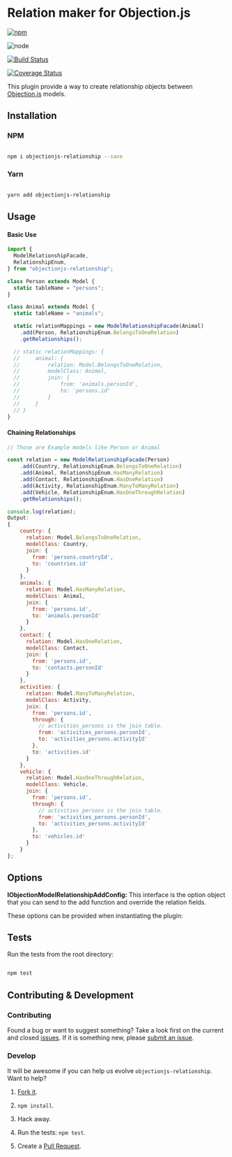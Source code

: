# Relation maker for Objection.js

[![npm](https://img.shields.io/npm/v/objectionjs-relationship.svg?style=flat-square)](https://npmjs.org/package/objectionjs-relationship)

![node](https://img.shields.io/node/v/objectionjs-relationship.svg?style=flat-square)

[![Build Status](https://img.shields.io/travis/seegno/objectionjs-relationship/main.svg?style=flat-square)](https://travis-ci.org/seegno/objectionjs-relationship)

[![Coverage Status](https://img.shields.io/coveralls/seegno/objectionjs-relationship/main.svg?style=flat-square)](https://coveralls.io/github/seegno/objectionjs-relationship?branch=main)

This plugin provide a way to create relationship objects between [Objection.js](https://github.com/Vincit/objection.js/) models.

## Installation

### NPM

```sh

npm i objectionjs-relationship --save

```

### Yarn

```sh

yarn add objectionjs-relationship

```

## Usage

#### Basic Use

```js
import {
  ModelRelationshipFacade,
  RelationshipEnum,
} from "objectionjs-relationship";

class Person extends Model {
  static tableName = "persons";
}

class Animal extends Model {
  static tableName = "animals";

  static relationMappings = new ModelRelationshipFacade(Animal)
    .add(Person, RelationshipEnum.BelongsToOneRelation)
    .getRelationships();

  // static relationMappings: {
  //     animal: {
  //         relation: Model.BelongsToOneRelation,
  //         modelClass: Animal,
  //         join: {
  //             from: 'animals.personId',
  //             to: 'persons.id'
  //         }
  //     }
  // }
}
```

#### Chaining Relationships

```js
// Those are Example models like Person or Animal

const relation = new ModelRelationshipFacade(Person)
    .add(Country, RelationshipEnum.BelongsToOneRelation)
    .add(Animal, RelationshipEnum.HasManyRelation)
    .add(Contact, RelationshipEnum.HasOneRelation)
    .add(Activity, RelationshipEnum.ManyToManyRelation)
    .add(Vehicle, RelationshipEnum.HasOneThroughRelation)
    .getRelationships();

console.log(relation);
Output:
{
    country: {
      relation: Model.BelongsToOneRelation,
      modelClass: Country,
      join: {
        from: 'persons.countryId',
        to: 'countries.id'
      }
    },
    animals: {
      relation: Model.HasManyRelation,
      modelClass: Animal,
      join: {
        from: 'persons.id',
        to: 'animals.personId'
      }
    },
    contact: {
      relation: Model.HasOneRelation,
      modelClass: Contact,
      join: {
        from: 'persons.id',
        to: 'contacts.personId'
      }
    },
    activities: {
      relation: Model.ManyToManyRelation,
      modelClass: Activity,
      join: {
        from: 'persons.id',
        through: {
          // activities_persons is the join table.
          from: 'activities_persons.personId',
          to: 'activities_persons.activityId'
        },
        to: 'activities.id'
      }
    },
    vehicle: {
      relation: Model.HasOneThroughRelation,
      modelClass: Vehicle,
      join: {
        from: 'persons.id',
        through: {
          // activities_persons is the join table.
          from: 'activities_persons.personId',
          to: 'activities_persons.activityId'
        },
        to: 'vehicles.id'
      }
    }
};

```

## Options

**IObjectionModelRelationshipAddConfig:** This interface is the option object that you can send to the add function and override the relation fields.

These options can be provided when instantiating the plugin:

## Tests

Run the tests from the root directory:

```sh

npm test

```

## Contributing & Development

### Contributing

Found a bug or want to suggest something? Take a look first on the current and closed [issues](https://github.com/valiulab-core/objectionjs-relationship/issues). If it is something new, please [submit an issue](https://github.com/valiulab-core/objectionjs-relationship/issues/new).

### Develop

It will be awesome if you can help us evolve `objectionjs-relationship`. Want to help?

1. [Fork it](https://github.com/valiulab-core/objectionjs-relationship).

2. `npm install`.

3. Hack away.

4. Run the tests: `npm test`.

5. Create a [Pull Request](https://github.com/valiulab-core/objectionjs-relationship/compare).
